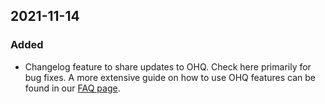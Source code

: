 ## 2021-11-14
### Added
-   Changelog feature to share updates to OHQ. Check here primarily for bug fixes. A more extensive guide on how to use OHQ features can be found in our [FAQ page](ohq.io/faq).
